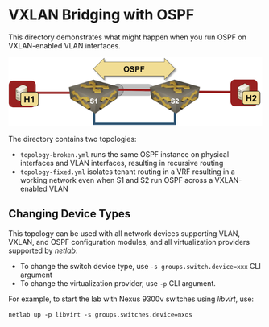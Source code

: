 # VXLAN Bridging with OSPF

This directory demonstrates what might happen when you run OSPF on VXLAN-enabled VLAN interfaces.

![Lab topology](vxlan-ospf.png)

The directory contains two topologies:

* `topology-broken.yml` runs the same OSPF instance on physical interfaces and VLAN interfaces, resulting in recursive routing
* `topology-fixed.yml` isolates tenant routing in a VRF resulting in a working network even when S1 and S2 run OSPF across a VXLAN-enabled VLAN

## Changing Device Types

This topology can be used with all network devices supporting VLAN, VXLAN, and OSPF configuration modules, and all virtualization providers supported by *netlab*:

* To change the switch device type, use `-s groups.switch.device=xxx` CLI argument
* To change the virtualization provider, use `-p` CLI argument.

For example, to start the lab with Nexus 9300v switches using _libvirt_, use:

```
netlab up -p libvirt -s groups.switches.device=nxos
```
